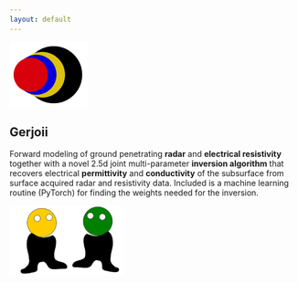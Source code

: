 ```yaml
---
layout: default
---
```


[![](images/diegozain.png)](./)

## Gerjoii

Forward modeling of ground penetrating **radar** and **electrical resistivity** together with a novel 2.5d joint multi-parameter **inversion algorithm** that recovers electrical **permittivity** and **conductivity** of the subsurface from surface acquired radar and resistivity data. Included is a machine learning routine (PyTorch) for finding the weights needed for the inversion.

[![](images/dudes.png)](./)
